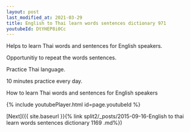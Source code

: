 ```yaml
---
layout: post
last_modified_at: 2021-03-29
title: English to Thai learn words sentences dictionary 971 
youtubeId: DtYHEP8i0Cc
---
```

 
 
Helps to learn Thai words and sentences for English speakers.

Opportunitiy to repeat the words sentences. 

Practice Thai language. 
 
10 minutes practice every day. 
 
How to learn Thai words and sentences for English speakers 
 
{% include youtubePlayer.html id=page.youtubeId %}
 
 
[Next]({{ site.baseurl }}{% link  split2/_posts/2015-09-16-English to thai learn words sentences dictionary 1169 .md%})
 
